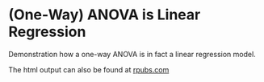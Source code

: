 (One-Way) ANOVA is Linear Regression
===================
Demonstration how a one-way ANOVA is in fact a linear regression model.

The html output can also be found at [rpubs.com](http://rpubs.com/candrea/anova-is-regression)
